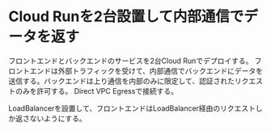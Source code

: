# Cloud Runを2台設置して内部通信でデータを返す

フロントエンドとバックエンドのサービスを2台Cloud Runでデプロイする。
フロントエンドは外部トラフィックを受けて、内部通信でバックエンドにデータを送信する。バックエンドは上り通信を内部のみに限定して、認証されたリクエストのみを許可する。
Direct VPC Egressで接続する。

LoadBalancerを設置して、フロントエンドはLoadBalancer経由のリクエストしか返さないようにする。